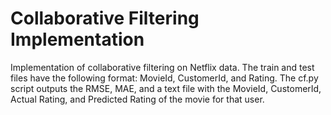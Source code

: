 # Collaborative Filtering Implementation

Implementation of collaborative filtering on Netflix data. The train and test files have the following format: MovieId, CustomerId, and Rating. The cf.py script outputs the RMSE, MAE, and a text file with the MovieId, CustomerId, Actual Rating, and Predicted Rating of the movie for that user.

